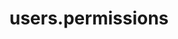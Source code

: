 ---
layout: ResourceOverview
title: users.permissions
description: Overview
schema: users.permissions
api: users
---